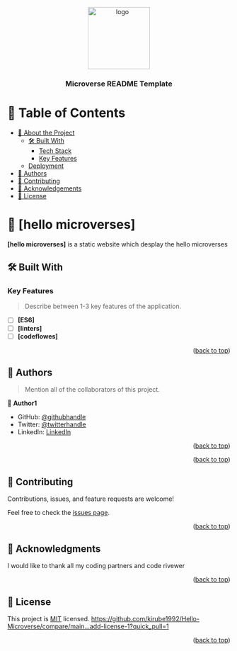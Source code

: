 <a name="readme-top"></a>
<div align="center">
  <!-- You are encouraged to replace this logo with your own! Otherwise you can also remove it. -->
  <img src="murple_logo.png" alt="logo" width="140"  height="auto" />
  <br/>

  <h3><b>Microverse README Template</b></h3>

</div>

<!-- TABLE OF CONTENTS -->

# 📗 Table of Contents

- [📖 About the Project](#about-project)
  - [🛠 Built With](#built-with)
    - [Tech Stack](#tech-stack)
    - [Key Features](#key-features)
  - [Deployment](#triangular_flag_on_post-deployment)
- [👥 Authors](#authors)
- [🤝 Contributing](#contributing)
- [🙏 Acknowledgements](#acknowledgements)
- [📝 License](#license)

<!-- PROJECT DESCRIPTION -->

# 📖 [hello microverses] <a name="about-project"></a>

**[hello microverses]** is a static website which desplay the hello microverses

## 🛠 Built With <a name="built-with"></a>

<!-- Features -->

### Key Features <a name="key-features"></a>

> Describe between 1-3 key features of the application.

- [ ] **[ES6]**
- [ ] **[linters]**
- [ ] **[codeflowes]**

<p align="right">(<a href="#readme-top">back to top</a>)</p>

<!-- AUTHORS -->

## 👥 Authors <a name="authors"></a>

> Mention all of the collaborators of this project.

👤 **Author1**

- GitHub: [@githubhandle](https://github.com/kirube1992)
- Twitter: [@twitterhandle](https://twitter.com/kirubel34)
- LinkedIn: [LinkedIn](https://linkedin.com/in/kirubel92)

<p align="right">(<a href="#readme-top">back to top</a>)</p>

<p align="right">(<a href="#readme-top">back to top</a>)</p>

<!-- CONTRIBUTING -->

## 🤝 Contributing <a name="contributing"></a>

Contributions, issues, and feature requests are welcome!

Feel free to check the [issues page](../../issues/).

<p align="right">(<a href="#readme-top">back to top</a>)</p>

<!-- ACKNOWLEDGEMENTS -->

## 🙏 Acknowledgments <a name="acknowledgements"></a>

I would like to thank all my coding partners and code rivewer

<p align="right">(<a href="#readme-top">back to top</a>)</p>


<!-- LICENSE -->

## 📝 License <a name="license"></a>

This project is [MIT](./LICENSE) licensed.
https://github.com/kirube1992/Hello-Microverse/compare/main...add-license-1?quick_pull=1

<p align="right">(<a href="#readme-top">back to top</a>)</p>
